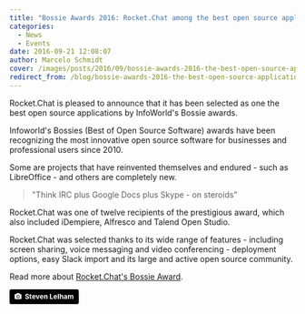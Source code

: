 ```yaml
---
title: "Bossie Awards 2016: Rocket.Chat among the best open source applications"
categories:
  - News
  - Events
date: 2016-09-21 12:08:07
author: Marcelo Schmidt
cover: /images/posts/2016/09/bossie-awards-2016-the-best-open-source-applications/cover-bossie-awards.jpg
redirect_from: /blog/bossie-awards-2016-the-best-open-source-applications
---
```


Rocket.Chat is pleased to announce that it has been selected as one the best open source applications by InfoWorld's Bossie awards.

Infoworld's Bossies (Best of Open Source Software) awards have been recognizing the most innovative open source software for businesses and professional users since 2010.

Some are projects that have reinvented themselves and endured - such as LibreOffice - and others are completely new.

> "Think IRC plus Google Docs plus Skype - on steroids"

Rocket.Chat was one of twelve recipients of the prestigious award, which also included iDempiere, Alfresco and Talend Open Studio.

Rocket.Chat was selected thanks to its wide range of features - including screen sharing, voice messaging and video conferencing - deployment options, easy Slack import and its large and active open source community.

Read more about <a href="http://www.infoworld.com/article/3122000/open-source-tools/bossie-awards-2016-the-best-open-source-applications.html#slide4" target="_blank">Rocket.Chat's Bossie Award</a>.

<a style="background-color:black;color:white;text-decoration:none;padding:4px 6px;font-family:-apple-system, BlinkMacSystemFont, &quot;San Francisco&quot;, &quot;Helvetica Neue&quot;, Helvetica, Ubuntu, Roboto, Noto, &quot;Segoe UI&quot;, Arial, sans-serif;font-size:12px;font-weight:bold;line-height:1.2;display:inline-block;border-radius:3px;" href="https://unsplash.com/@slelham?utm_medium=referral&amp;utm_campaign=photographer-credit&amp;utm_content=creditBadge" target="_blank" rel="noopener noreferrer" title="Download free do whatever you want high-resolution photos from Steven Lelham"><span style="display:inline-block;padding:2px 3px;"><svg xmlns="http://www.w3.org/2000/svg" style="height:12px;width:auto;position:relative;vertical-align:middle;top:-1px;fill:white;" viewBox="0 0 32 32"><title>unsplash-logo</title><path d="M20.8 18.1c0 2.7-2.2 4.8-4.8 4.8s-4.8-2.1-4.8-4.8c0-2.7 2.2-4.8 4.8-4.8 2.7.1 4.8 2.2 4.8 4.8zm11.2-7.4v14.9c0 2.3-1.9 4.3-4.3 4.3h-23.4c-2.4 0-4.3-1.9-4.3-4.3v-15c0-2.3 1.9-4.3 4.3-4.3h3.7l.8-2.3c.4-1.1 1.7-2 2.9-2h8.6c1.2 0 2.5.9 2.9 2l.8 2.4h3.7c2.4 0 4.3 1.9 4.3 4.3zm-8.6 7.5c0-4.1-3.3-7.5-7.5-7.5-4.1 0-7.5 3.4-7.5 7.5s3.3 7.5 7.5 7.5c4.2-.1 7.5-3.4 7.5-7.5z"></path></svg></span><span style="display:inline-block;padding:2px 3px;">Steven Lelham</span></a>

